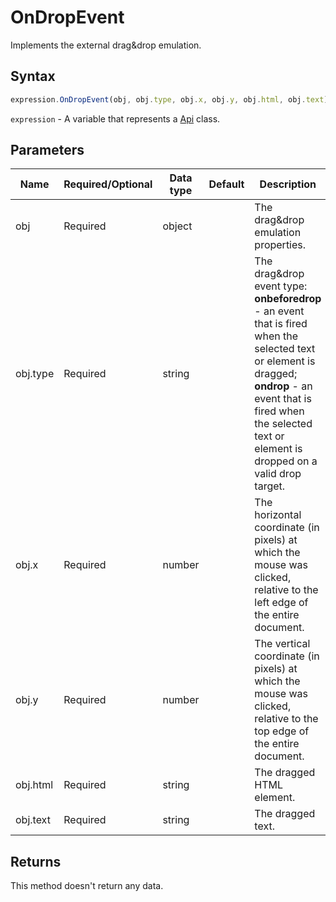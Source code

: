 # OnDropEvent

Implements the external drag&drop emulation.

## Syntax

```javascript
expression.OnDropEvent(obj, obj.type, obj.x, obj.y, obj.html, obj.text);
```

`expression` - A variable that represents a [Api](../Api.md) class.

## Parameters

| **Name** | **Required/Optional** | **Data type** | **Default** | **Description** |
| ------------- | ------------- | ------------- | ------------- | ------------- |
| obj | Required | object |  | The drag&drop emulation properties. |
| obj.type | Required | string |  | The drag&drop event type: **onbeforedrop** - an event that is fired when the selected text or element is dragged; **ondrop** - an event that is fired when the selected text or element is dropped on a valid drop target. |
| obj.x | Required | number |  | The horizontal coordinate (in pixels) at which the mouse was clicked, relative to the left edge of the entire document. |
| obj.y | Required | number |  | The vertical coordinate (in pixels) at which the mouse was clicked, relative to the top edge of the entire document. |
| obj.html | Required | string |  | The dragged HTML element. |
| obj.text | Required | string |  | The dragged text. |

## Returns

This method doesn't return any data.